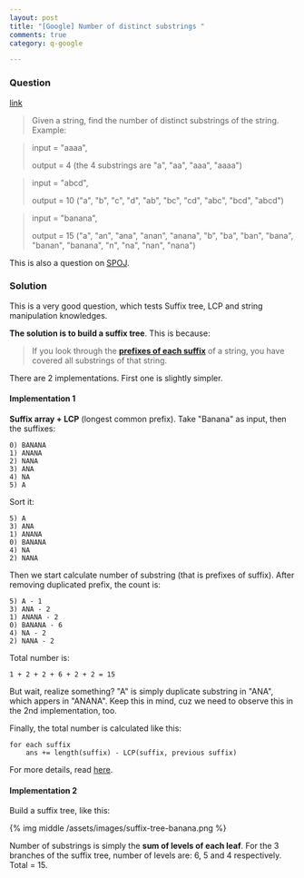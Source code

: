 ```yaml
---
layout: post
title: "[Google] Number of distinct substrings "
comments: true
category: q-google

---
```


### Question 

[link](http://www.quora.com/Given-a-string-how-do-I-find-the-number-of-distinct-substrings-of-the-string)

> Given a string, find the number of distinct substrings of the string. Example:

>input = "aaaa", 
>
>output = 4 (the 4 substrings are "a", "aa", "aaa", "aaaa")

>input = "abcd", 
>
>output = 10 ("a", "b", "c", "d", "ab", "bc", "cd", "abc", "bcd", "abcd")

>input = "banana", 
>
>output = 15 ("a", "an", "ana", "anan", "anana", "b", "ba", "ban", "bana", "banan", "banana", "n", "na", "nan", "nana")

This is also a question on [SPOJ](http://www.spoj.com/problems/DISUBSTR/). 

### Solution

This is a very good question, which tests Suffix tree, LCP and string manipulation knowledges. 

__The solution is to build a suffix tree__. This is because: 

> If you look through the __[prefixes of each suffix](http://qr.ae/6o6Nk)__ of a string, you have covered all substrings of that string. 

There are 2 implementations. First one is slightly simpler. 

#### Implementation 1

__Suffix array + LCP__ (longest common prefix). Take "Banana" as input, then the suffixes: 

    0) BANANA
    1) ANANA
    2) NANA
    3) ANA
    4) NA
    5) A

Sort it: 

    5) A
    3) ANA
    1) ANANA
    0) BANANA
    4) NA
    2) NANA

Then we start calculate number of substring (that is prefixes of suffix). After removing duplicated prefix, the count is: 

    5) A - 1
    3) ANA - 2
    1) ANANA - 2
    0) BANANA - 6
    4) NA - 2
    2) NANA - 2

Total number is: 

    1 + 2 + 2 + 6 + 2 + 2 = 15

But wait, realize something? "A" is simply duplicate substring in "ANA", which appers in "ANANA". Keep this in mind, cuz we need to observe this in the 2nd implementation, too.

Finally, the total number is calculated like this: 

    for each suffix
        ans += length(suffix) - LCP(suffix, previous suffix)

For more details, read [here](http://qr.ae/6o6Nk).

#### Implementation 2

Build a suffix tree, like this: 

{% img middle /assets/images/suffix-tree-banana.png %}

Number of substrings is simply the __sum of levels of each leaf__. For the 3 branches of the suffix tree, number of levels are: 6, 5 and 4 respectively. Total = 15. 
